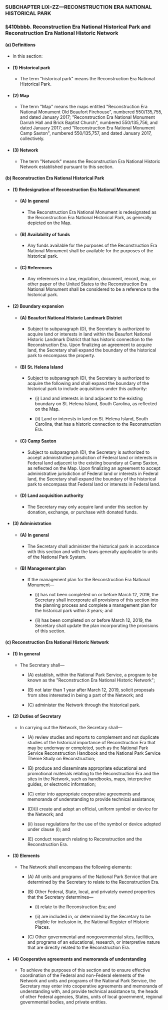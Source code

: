 ### SUBCHAPTER LIX–ZZ—RECONSTRUCTION ERA NATIONAL HISTORICAL PARK

### §410bbbb. Reconstruction Era National Historical Park and Reconstruction Era National Historic Network
#### (a) Definitions
* In this section:

* #### (1) Historical park
  * The term "historical park" means the Reconstruction Era National Historical Park.

* #### (2) Map
  * The term "Map" means the maps entitled "Reconstruction Era National Monument Old Beaufort Firehouse", numbered 550/135,755, and dated January 2017; "Reconstruction Era National Monument Darrah Hall and Brick Baptist Church", numbered 550/135,756, and dated January 2017; and "Reconstruction Era National Monument Camp Saxton", numbered 550/135,757, and dated January 2017, collectively.

* #### (3) Network
  * The term "Network" means the Reconstruction Era National Historic Network established pursuant to this section.

#### (b) Reconstruction Era National Historical Park
* #### (1) Redesignation of Reconstruction Era National Monument
  * #### (A) In general
    * The Reconstruction Era National Monument is redesignated as the Reconstruction Era National Historical Park, as generally depicted on the Map.

  * #### (B) Availability of funds
    * Any funds available for the purposes of the Reconstruction Era National Monument shall be available for the purposes of the historical park.

  * #### (C) References
    * Any references in a law, regulation, document, record, map, or other paper of the United States to the Reconstruction Era National Monument shall be considered to be a reference to the historical park.

* #### (2) Boundary expansion
  * #### (A) Beaufort National Historic Landmark District
    * Subject to subparagraph (D), the Secretary is authorized to acquire land or interests in land within the Beaufort National Historic Landmark District that has historic connection to the Reconstruction Era. Upon finalizing an agreement to acquire land, the Secretary shall expand the boundary of the historical park to encompass the property.

  * #### (B) St. Helena Island
    * Subject to subparagraph (D), the Secretary is authorized to acquire the following and shall expand the boundary of the historical park to include acquisitions under this authority:

      * (i) Land and interests in land adjacent to the existing boundary on St. Helena Island, South Carolina, as reflected on the Map.

      * (ii) Land or interests in land on St. Helena Island, South Carolina, that has a historic connection to the Reconstruction Era.

  * #### (C) Camp Saxton
    * Subject to subparagraph (D), the Secretary is authorized to accept administrative jurisdiction of Federal land or interests in Federal land adjacent to the existing boundary at Camp Saxton, as reflected on the Map. Upon finalizing an agreement to accept administrative jurisdiction of Federal land or interests in Federal land, the Secretary shall expand the boundary of the historical park to encompass that Federal land or interests in Federal land.

  * #### (D) Land acquisition authority
    * The Secretary may only acquire land under this section by donation, exchange, or purchase with donated funds.

* #### (3) Administration
  * #### (A) In general
    * The Secretary shall administer the historical park in accordance with this section and with the laws generally applicable to units of the National Park System.

  * #### (B) Management plan
    * If the management plan for the Reconstruction Era National Monument—

      * (i) has not been completed on or before March 12, 2019, the Secretary shall incorporate all provisions of this section into the planning process and complete a management plan for the historical park within 3 years; and

      * (ii) has been completed on or before March 12, 2019, the Secretary shall update the plan incorporating the provisions of this section.

#### (c) Reconstruction Era National Historic Network
* #### (1) In general
  * The Secretary shall—

    * (A) establish, within the National Park Service, a program to be known as the "Reconstruction Era National Historic Network";

    * (B) not later than 1 year after March 12, 2019, solicit proposals from sites interested in being a part of the Network; and

    * (C) administer the Network through the historical park.

* #### (2) Duties of Secretary
  * In carrying out the Network, the Secretary shall—

    * (A) review studies and reports to complement and not duplicate studies of the historical importance of Reconstruction Era that may be underway or completed, such as the National Park Service Reconstruction Handbook and the National Park Service Theme Study on Reconstruction;

    * (B) produce and disseminate appropriate educational and promotional materials relating to the Reconstruction Era and the sites in the Network, such as handbooks, maps, interpretive guides, or electronic information;

    * (C) enter into appropriate cooperative agreements and memoranda of understanding to provide technical assistance;

    * (D)(i) create and adopt an official, uniform symbol or device for the Network; and

    * (ii) issue regulations for the use of the symbol or device adopted under clause (i); and

    * (E) conduct research relating to Reconstruction and the Reconstruction Era.

* #### (3) Elements
  * The Network shall encompass the following elements:

    * (A) All units and programs of the National Park Service that are determined by the Secretary to relate to the Reconstruction Era.

    * (B) Other Federal, State, local, and privately owned properties that the Secretary determines—

      * (i) relate to the Reconstruction Era; and

      * (ii) are included in, or determined by the Secretary to be eligible for inclusion in, the National Register of Historic Places.


    * (C) Other governmental and nongovernmental sites, facilities, and programs of an educational, research, or interpretive nature that are directly related to the Reconstruction Era.

* #### (4) Cooperative agreements and memoranda of understanding
  * To achieve the purposes of this section and to ensure effective coordination of the Federal and non-Federal elements of the Network and units and programs of the National Park Service, the Secretary may enter into cooperative agreements and memoranda of understanding with, and provide technical assistance to, the heads of other Federal agencies, States, units of local government, regional governmental bodies, and private entities.